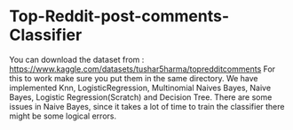 # Top-Reddit-post-comments-Classifier
You can download the dataset from : https://www.kaggle.com/datasets/tushar5harma/topredditcomments
For this to work make sure you put them in the same directory.
We have implemented Knn, LogisticRegression, Multinomial Naives Bayes, Naive Bayes, Logistic Regression(Scratch) and Decision Tree.
There are some issues in Naive Bayes, since it takes a lot of time to train the classifier there might be some logical errors.
